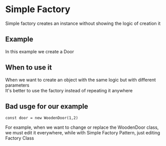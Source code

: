 # Simple Factory

Simple factory creates an instance without showing the logic of creation it  

## Example
In this example we create a Door

## When to use it

When we want to create an object with the same logic but with different parameters  
It's better to use the factory instead of repeating it anywhere  

## Bad usge for our example
```
const door = new WoodenDoor(1,2)
```  

For example, when we want to change or replace the WoodenDoor class, we must edit it everywhere, while with Simple Factory Pattern, just editing Factory Class
